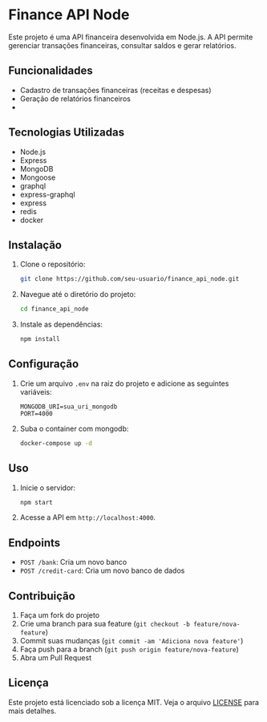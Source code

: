 # Finance API Node

Este projeto é uma API financeira desenvolvida em Node.js. A API permite gerenciar transações financeiras, consultar saldos e gerar relatórios.

## Funcionalidades

- Cadastro de transações financeiras (receitas e despesas)
- Geração de relatórios financeiros
- 

## Tecnologias Utilizadas

- Node.js
- Express
- MongoDB
- Mongoose
- graphql
- express-graphql
- express
- redis
- docker

## Instalação

1. Clone o repositório:
    ```bash
    git clone https://github.com/seu-usuario/finance_api_node.git
    ```
2. Navegue até o diretório do projeto:
    ```bash
    cd finance_api_node
    ```
3. Instale as dependências:
    ```bash
    npm install
    ```

## Configuração

1. Crie um arquivo `.env` na raiz do projeto e adicione as seguintes variáveis:
    ```env
    MONGODB_URI=sua_uri_mongodb
    PORT=4000
    ```

2. Suba o container com mongodb:

    ```bash
    docker-compose up -d
    ```

## Uso

1. Inicie o servidor:
    ```bash
    npm start
    ```
2. Acesse a API em `http://localhost:4000`.

## Endpoints

- `POST /bank`: Cria um novo banco
- `POST /credit-card`: Cria um novo banco de dados

## Contribuição

1. Faça um fork do projeto
2. Crie uma branch para sua feature (`git checkout -b feature/nova-feature`)
3. Commit suas mudanças (`git commit -am 'Adiciona nova feature'`)
4. Faça push para a branch (`git push origin feature/nova-feature`)
5. Abra um Pull Request

## Licença

Este projeto está licenciado sob a licença MIT. Veja o arquivo [LICENSE](LICENSE) para mais detalhes.
